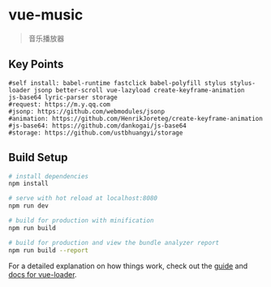 # vue-music

> 音乐播放器

## Key Points
```
#self install: babel-runtime fastclick babel-polyfill stylus stylus-loader jsonp better-scroll vue-lazyload create-keyframe-animation
js-base64 lyric-parser storage
#request: https://m.y.qq.com
#jsonp: https://github.com/webmodules/jsonp
#animation: https://github.com/HenrikJoreteg/create-keyframe-animation
#js-base64: https://github.com/dankogai/js-base64
#storage: https://github.com/ustbhuangyi/storage
```

## Build Setup

``` bash
# install dependencies
npm install

# serve with hot reload at localhost:8080
npm run dev

# build for production with minification
npm run build

# build for production and view the bundle analyzer report
npm run build --report
```

For a detailed explanation on how things work, check out the [guide](http://vuejs-templates.github.io/webpack/) and [docs for vue-loader](http://vuejs.github.io/vue-loader).
